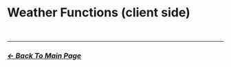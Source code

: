 # Weather Functions (client side)

<br>
<hr>

### [_*<- Back To Main Page*_](https://github.com/5Pixel-FiveM/px-base#documentation-refrences)